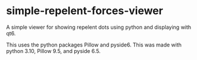 # simple-repelent-forces-viewer
A simple viewer for showing repelent dots using python and displaying with qt6.

This uses the python packages Pillow and pyside6. This was made with python 3.10, Pillow 9.5, and pyside 6.5.
